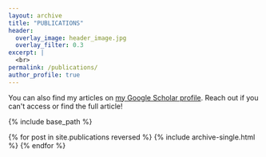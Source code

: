 ```yaml
---
layout: archive
title: "PUBLICATIONS"
header:
  overlay_image: header_image.jpg
  overlay_filter: 0.3
excerpt: |
  <br>
permalink: /publications/
author_profile: true
---
```


You can also find my articles on <a href="https://scholar.google.com/citations?user=rovpQCwAAAAJ&hl=en">my Google Scholar profile</a>. Reach out if you can't access or find the full article!

{% include base_path %}

{% for post in site.publications reversed %}
  {% include archive-single.html %}
{% endfor %}
